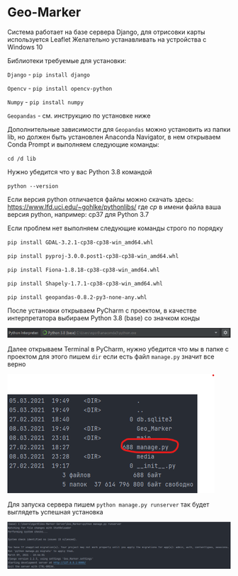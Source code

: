 # Geo-Marker

Система работает на базе сервера Django, для отрисовки карты используется Leaflet
Желательно устанавливать на устройства с Windows 10

Библиотеки требуемые для установки: 

`Django` - `pip install django`

`Opencv` - `pip install opencv-python`

`Numpy` - `pip install numpy`

`Geopandas` - см. инструкцию по установке ниже

Дополнительные зависимости для `Geopandas` можно установить из папки lib, но должен быть установлен Anaconda Navigator, в нем открываем Conda Prompt и выполняем следующие команды:

`cd /d lib`

Нужно убедится что у вас Python 3.8 командой

`python --version`

Если версия python отличается файлы можно скачать здесь: https://www.lfd.uci.edu/~gohlke/pythonlibs/
где _cp_ в имени файла ваша версия python, например: cp37 для Python 3.7 

Если проблем нет выполняем следующие команды строго по порядку

`pip install GDAL-3.2.1-cp38-cp38-win_amd64.whl`

`pip install pyproj-3.0.0.post1-cp38-cp38-win_amd64.whl`

`pip install Fiona-1.8.18-cp38-cp38-win_amd64.whl`

`pip install Shapely-1.7.1-cp38-cp38-win_amd64.whl`

`pip install geopandas-0.8.2-py3-none-any.whl`

После установки открываем PyCharm с проектом, в качестве интерпретатора выбираем Python 3.8 (base) со значком конды

![img.png](img.png)

Далее открываем Terminal в PyCharm, нужно убедится что мы в папке с проектом для этого пишем `dir` если есть файл `manage.py` значит все верно

![img_2.png](img_2.png)

Для запуска сервера пишем `python manage.py runserver` так будет выглядеть успешная установка

![img_3.png](img_3.png)
